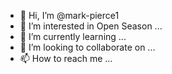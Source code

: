 - 👋 Hi, I’m @mark-pierce1
- 👀 I’m interested in Open Season ...
- 🌱 I’m currently learning ...
- 💞️ I’m looking to collaborate on ...
- 📫 How to reach me ...

<!---
mark-pierce1/mark-pierce1 is a ✨ special ✨ repository because its `README.md` (this file) appears on your GitHub profile.
You can click the Preview link to take a look at your changes.
--->
